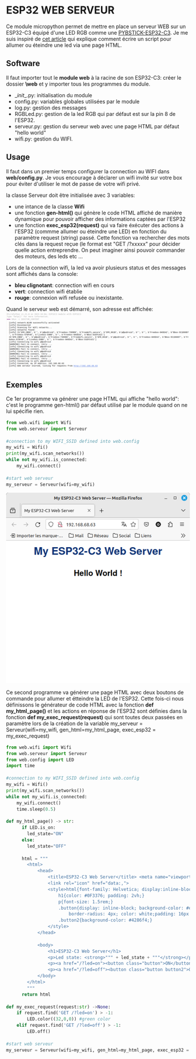 # ESP32 WEB SERVEUR

Ce module micropython permet de mettre en place un serveur WEB sur un ESP32-C3 équipé d'une LED RGB comme une [PYBSTICK-ESP32-C3](https://papsdroidfr.github.io/configuration/Pybstick-C3/).
Je me suis inspiré de [cet article](https://randomnerdtutorials.com/esp32-esp8266-micropython-web-server/) qui explique comment écrire un script pour allumer ou éteindre une led via une page HTML.

## Software
Il faut importer tout le **module web** à la racine de son ESP32-C3: créer le dossier **\web** et y importer tous les programmes du module.
* \__init__.py: initialisation du module
* config.py: variables globales utilisées par le module
* log.py: gestion des messages
* RGBLed.py: gestion de la led RGB qui par défaut est sur la pin 8 de l'ESP32.
* serveur.py: gestion du serveur web avec une page HTML par défaut "hello world"
* wifi.py: gestion du WIFI.

##  Usage
Il faut dans un premier temps configurer la connection au WIFI dans **web/config.py**.
Je vous encourage à déclarer un wifi invité sur votre box pour éviter d'utiliser le mot de passe de votre wifi privé.

la classe Serveur doit être initialisée avec 3 variables:
* une intance de la classe **Wifi**
* une fonction **gen-html()** qui génère le code HTML affiché de manière dynamique pour pouvoir afficher des informations captées par l'ESP32
* une fonction **exec_esp32(request)** qui va faire éxécuter des actions à l'ESP32 (commme allumer ou éteindre une LED) en fonction du paramètre request (string) passé. Cette fonction va rechercher des mots clés dans la request reçue (le format est "GET /?xxxxx" pour décider quelle action entreprendre. On peut imaginer ainsi pouvoir commander des moteurs, des leds etc ... 

Lors de la connection wifi, la led va avoir plusieurs status et des messages sont affichés dans la console:
* **bleu clignotant**: connection wifi en cours
* **vert**: connection wifi établie
* **rouge**: connexion wifi refusée ou inexistante.

Quand le serveur web est démarré, son adresse est affichée:
![console](_materials/console.png)

## Exemples

Ce 1er programme va générer une page HTML qui affiche "hello world": c'est le programme gen-html() par défaut utilisé par le module quand on ne lui spécifie rien. 

```python
from web.wifi import Wifi
from web.serveur import Serveur

#connection to my WIFI_SSID defined into web.config
my_wifi = Wifi()
print(my_wifi.scan_networks())
while not my_wifi.is_connected:
    my_wifi.connect()

#start web serveur
my_serveur = Serveur(wifi=my_wifi)
```

![helloworld](_materials/helloworld.png)

Ce second programme va générer une page HTML avec deux boutons de commande pour allumer et étteindre la LED de l'ESP32. 
Cette fois-ci nous définissons le générateur de code HTML avec la fonction **def my_html_page()** et les actions en réponse de l'ESP32 sont définies dans la fonction **def my_exec_request(request)** qui sont toutes deux passées en paramètre lors de la création de la variable my_serveur = Serveur(wifi=my_wifi, gen_html=my_html_page, exec_esp32 = my_exec_request)

```python
from web.wifi import Wifi
from web.serveur import Serveur
from web.config import LED
import time

#connection to my WIFI_SSID defined into web.config
my_wifi = Wifi()
print(my_wifi.scan_networks())
while not my_wifi.is_connected:
    my_wifi.connect()
    time.sleep(0.5)

def my_html_page() -> str:
      if LED.is_on:
        led_state="ON"
      else:
        led_state="OFF"
  
      html = """
        <html>
            <head>
                <title>ESP32-C3 Web Server</title> <meta name="viewport" content="width=device-width, initial-scale=1">
                <link rel="icon" href="data:,">
                <style>html{font-family: Helvetica; display:inline-block; margin: 0px auto; text-align: center;}
                    h1{color: #0F3376; padding: 2vh;}
                    p{font-size: 1.5rem;}
                    .button{display: inline-block; background-color: #e7bd3b; border: none; 
                        border-radius: 4px; color: white;padding: 16px 40px; text-decoration: none; font-size: 30px; margin: 2px; cursor: pointer;}
                    .button2{background-color: #4286f4;}
                </style>
            </head>
        
            <body>
                <h1>ESP32-C3 Web Server</h1> 
                <p>Led state: <strong>""" + led_state + """</strong></p>
                <p><a href="/?led=on"><button class="button">ON</button></a></p>
                <p><a href="/?led=off"><button class="button button2">OFF</button></a></p>
            </body>
        </html>
        """
      return html

def my_exec_request(request:str) ->None:
    if request.find('GET /?led=on') > -1:
        LED.color((32,0,0)) #green color
    elif request.find('GET /?led=off') > -1:
        LED.off()  

#start web serveur
my_serveur = Serveur(wifi=my_wifi, gen_html=my_html_page, exec_esp32 = my_exec_request)
```
